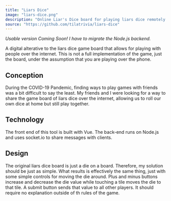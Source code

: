 ```yaml
---
title: "Liars Dice"
image: "liars-dice.png"
description: "Online Liar's Dice board for playing liars dice remotely. Dice not included."
source: "https://github.com/tilatrivia/liars-dice"
---
```


*Usable version Coming Soon! I have to migrate the Node.js backend.*

A digital alterative to the liars dice game board that allows for playing with people over the internet. This is not a full implementation of the game, just the board, under the assumption that you are playing over the phone.

## Conception
During the COVID-19 Pandemic, finding ways to play games with friends was a bit difficult to say the least. My friends and I were looking for a way to share the game board of liars dice over the internet, allowing us to roll our own dice at home but still play together.

## Technology
The front end of this tool is built with Vue. The back-end runs on Node.js and uses socket.io to share messages with clients.

## Design
The original liars dice board is just a die on a board. Therefore, my solution should be just as simple. What results is effectively the same thing, just with some simple controls for moving the die around. Plus and minus buttons increase and decrease the die value while touching a tile moves the die to that tile. A submit button sends that value to all other players. It should require no explanation outside of th rules of the game.